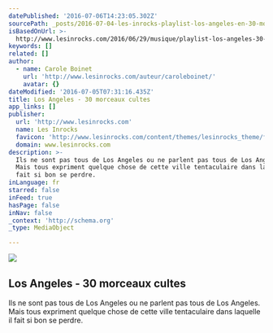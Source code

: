 ```yaml
---
datePublished: '2016-07-06T14:23:05.302Z'
sourcePath: _posts/2016-07-04-les-inrocks-playlist-los-angeles-en-30-morceaux-cultes.md
isBasedOnUrl: >-
  http://www.lesinrocks.com/2016/06/29/musique/playlist-los-angeles-30-morceaux-cultes-11850249/
keywords: []
related: []
author:
  - name: Carole Boinet
    url: 'http://www.lesinrocks.com/auteur/caroleboinet/'
    avatar: {}
dateModified: '2016-07-05T07:31:16.435Z'
title: Los Angeles - 30 morceaux cultes
app_links: []
publisher:
  url: 'http://www.lesinrocks.com'
  name: Les Inrocks
  favicon: 'http://www.lesinrocks.com/content/themes/lesinrocks_theme/favicon.ico'
  domain: www.lesinrocks.com
description: >-
  Ils ne sont pas tous de Los Angeles ou ne parlent pas tous de Los Angeles.
  Mais tous expriment quelque chose de cette ville tentaculaire dans laquelle il
  fait si bon se perdre.
inLanguage: fr
starred: false
inFeed: true
hasPage: false
inNav: false
_context: 'http://schema.org'
_type: MediaObject

---
```

<article style=""><img src="https://imgflo.herokuapp.com/graph/vahj1ThiexotieMo/beaf85b38b396a6db94cbab8e5f25351/noop.jpg?input=http%3A%2F%2Fstatics.lesinrocks.com%2Fcontent%2Fthumbnails%2Fuploads%2F2016%2F06%2Flos-angeles-palmiers2-1-tt-width-750-height-630-fill-0-crop-1-bgcolor-000000-nozoom_default-1-lazyload-1.jpg" /><h1>Los Angeles - 30 morceaux cultes</h1><p>Ils ne sont pas tous de Los Angeles ou ne parlent pas tous de Los Angeles. Mais tous expriment quelque chose de cette ville tentaculaire dans laquelle il fait si bon se perdre.</p></article>